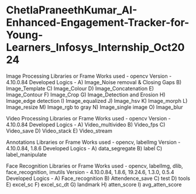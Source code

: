 # ChetlaPraneethKumar_AI-Enhanced-Engagement-Tracker-for-Young-Learners_Infosys_Internship_Oct2024

Image Processing 
Libraries or Frame Works used - opencv 
Version - 4.10.0.84 
Developed Logics - 
A) Image_Noise removal & Closing Gaps 
B) Image_Template 
C) Image_Colour 
D) Image_Concatenation 
E) Image_Contour 
F) Image_Crop 
G) Image_Detection and Erosion 
H) Image_edge detection 
I) Image_equalized 
J) Image_hsv 
K) Image_morph 
L) Image_resize 
M) Image_rgb to gray 
N) Image_single image 
O) Image_blur


Video Processing 
Libraries or Frame Works used - opencv 
Version - 4.10.0.84 
Developed Logics - 
A) Video_multivideo 
B) Video_fps 
C) Video_save 
D) Video_stack 
E) Video_stream


Annotations 
Libraries or Frame Works used - opencv, labelImg 
Version - 4.10.0.84, 1.8.6 
Developed Logics - 
A) data_segregate 
B) label 
C) label_manipulate


Face Recognition
Libraries or Frame Works used - opencv, labelImg, dlib, face_recognition, imutils
Version - 4.10.0.84, 1.8.6, 19.24.6, 1.3.0, 0.5.4
Developed Logics - 
A) Face_recognition
B) Attendence_save
C) test
D) tools
E) excel_sc
F) excel_sc_dt
G) landmark
H) atten_score
I) avg_atten_score
